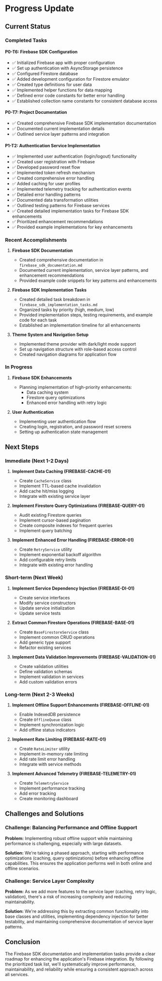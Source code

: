 # Progress Update

## Current Status

### Completed Tasks

#### P0-T6: Firebase SDK Configuration
- ✅ Initialized Firebase app with proper configuration
- ✅ Set up authentication with AsyncStorage persistence
- ✅ Configured Firestore database
- ✅ Added development configuration for Firestore emulator
- ✅ Created type definitions for user data
- ✅ Implemented helper functions for data mapping
- ✅ Defined error code constants for better error handling
- ✅ Established collection name constants for consistent database access

#### P0-T7: Project Documentation
- ✅ Created comprehensive Firebase SDK implementation documentation
- ✅ Documented current implementation details
- ✅ Outlined service layer patterns and integration

#### P1-T2: Authentication Service Implementation
- ✅ Implemented user authentication (login/logout) functionality
- ✅ Created user registration with Firebase
- ✅ Developed password reset flow
- ✅ Implemented token refresh mechanism
- ✅ Created comprehensive error handling
- ✅ Added caching for user profiles
- ✅ Implemented telemetry tracking for authentication events
- ✅ Detailed error handling patterns
- ✅ Documented data transformation utilities
- ✅ Outlined testing patterns for Firebase services
- ✅ Created detailed implementation tasks for Firebase SDK enhancements
- ✅ Prioritized enhancement recommendations
- ✅ Provided example implementations for key enhancements

### Recent Accomplishments

1. **Firebase SDK Documentation**
   - Created comprehensive documentation in `firebase_sdk_documentation.md`
   - Documented current implementation, service layer patterns, and enhancement recommendations
   - Provided example code snippets for key patterns and enhancements

2. **Firebase SDK Implementation Tasks**
   - Created detailed task breakdown in `firebase_sdk_implementation_tasks.md`
   - Organized tasks by priority (high, medium, low)
   - Provided implementation steps, testing requirements, and example code for each task
   - Established an implementation timeline for all enhancements

3. **Theme System and Navigation Setup**
   - Implemented theme provider with dark/light mode support
   - Set up navigation structure with role-based access control
   - Created navigation diagrams for application flow

### In Progress

1. **Firebase SDK Enhancements**
   - Planning implementation of high-priority enhancements:
     - Data caching system
     - Firestore query optimizations
     - Enhanced error handling with retry logic

2. **User Authentication**
   - Implementing user authentication flow
   - Creating login, registration, and password reset screens
   - Setting up authentication state management

## Next Steps

### Immediate (Next 1-2 Days)

1. **Implement Data Caching (FIREBASE-CACHE-01)**
   - Create `CacheService` class
   - Implement TTL-based cache invalidation
   - Add cache hit/miss logging
   - Integrate with existing service layer

2. **Implement Firestore Query Optimizations (FIREBASE-QUERY-01)**
   - Audit existing Firestore queries
   - Implement cursor-based pagination
   - Create composite indexes for frequent queries
   - Implement query batching

3. **Implement Enhanced Error Handling (FIREBASE-ERROR-01)**
   - Create `RetryService` utility
   - Implement exponential backoff algorithm
   - Add configurable retry limits
   - Integrate with existing error handling

### Short-term (Next Week)

1. **Implement Service Dependency Injection (FIREBASE-DI-01)**
   - Create service interfaces
   - Modify service constructors
   - Update service initialization
   - Update service tests

2. **Extract Common Firestore Operations (FIREBASE-BASE-01)**
   - Create `BaseFirestoreService` class
   - Implement common CRUD operations
   - Add generic type support
   - Refactor existing services

3. **Implement Data Validation Improvements (FIREBASE-VALIDATION-01)**
   - Create validation utilities
   - Define validation schemas
   - Implement validation in services
   - Add custom validation errors

### Long-term (Next 2-3 Weeks)

1. **Implement Offline Support Enhancements (FIREBASE-OFFLINE-01)**
   - Enable IndexedDB persistence
   - Create `OfflineQueue` class
   - Implement synchronization logic
   - Add offline status indicators

2. **Implement Rate Limiting (FIREBASE-RATE-01)**
   - Create `RateLimiter` utility
   - Implement in-memory rate limiting
   - Add rate limit error handling
   - Integrate with service methods

3. **Implement Advanced Telemetry (FIREBASE-TELEMETRY-01)**
   - Create `TelemetryService`
   - Implement performance tracking
   - Add error tracking
   - Create monitoring dashboard

## Challenges and Solutions

### Challenge: Balancing Performance and Offline Support

**Problem:** Implementing robust offline support while maintaining performance is challenging, especially with large datasets.

**Solution:** We're taking a phased approach, starting with performance optimizations (caching, query optimizations) before enhancing offline capabilities. This ensures the application performs well in both online and offline scenarios.

### Challenge: Service Layer Complexity

**Problem:** As we add more features to the service layer (caching, retry logic, validation), there's a risk of increasing complexity and reducing maintainability.

**Solution:** We're addressing this by extracting common functionality into base classes and utilities, implementing dependency injection for better testability, and maintaining comprehensive documentation of service layer patterns.

## Conclusion

The Firebase SDK documentation and implementation tasks provide a clear roadmap for enhancing the application's Firebase integration. By following the prioritized task list, we'll systematically improve performance, maintainability, and reliability while ensuring a consistent approach across all services.